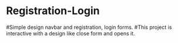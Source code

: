 # Registration-Login
#Simple design navbar and registration, login forms.
#This project is interactive with a design like close form and opens it.
